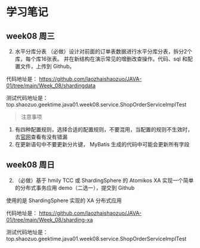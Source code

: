 # 学习笔记

## week08 周三

2. 水平分库分表
（必做）设计对前面的订单表数据进行水平分库分表，拆分2个库，每个库16张表。
并在新结构在演示常见的增删改查操作。代码、sql 和配置文件，上传到 Github。

代码地址是： https://github.com/laozhaishaozuo/JAVA-01/tree/main/Week_08/shardingdata

测试代码地址是： top.shaozuo.geektime.java01.week08.service.ShopOrderServiceImplTest


>注意事项
1. 有四种配置规则，选择合适的配置规则，不要混用，当配置的规则不生效时，去[官网](https://shardingsphere.apache.org/document/legacy/4.x/document/cn/manual/sharding-jdbc/configuration/)查看有没有错漏
2. 在更新语句中不要更新分片键， MyBatis 生成的代码中可能会更新所有字段

## week08 周日
2. （必做）基于 hmily TCC 或 ShardingSphere 的 Atomikos XA 实现一个简单的分布式事务应用 demo（二选一），提交到 Github

使用的是 ShardingSphere 实现的 XA 分布式应用

代码地址是： https://github.com/laozhaishaozuo/JAVA-01/tree/main/Week_08/sharding-xa

测试代码地址是： top.shaozuo.geektime.java01.week08.service.ShopOrderServiceImplTest
